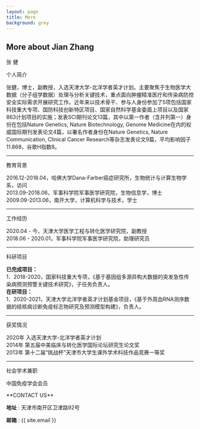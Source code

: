 ```yaml
---
layout: page
title: More
background: grey
---
```

<div class="col-lg-12 text-center">
	<h2 class="section-heading text-uppercase">More about Jian Zhang</h2>
</div>

<div class='pub'>
	<p class='pub-year'>张 健</p>
	<p class='pub-info'>个人简介</p>
	<p clss='pub-text'>张健，博士，副教授，入选天津大学-北洋学者英才计划。主要聚焦于生物医学大数据（分子组学数据）处理与分析关键技术，重点面向肿瘤精准医疗和传染病防控安全实际需求开展研究工作。近年来以技术骨干、参与人身份参加了5项包括国家科技重大专项、国防科技创新特区项目、国家自然科学基金委面上项目以及国家863计划项目的实施；发表SCI期刊论文13篇，其中以第一作者（含并列第一）身份在包括Nature Genetics, Nature Biotechnology, Genome Medicine在内的权威国际期刊发表论文4篇，以署名作者身份在Nature Genetics, Nature Communication, Clinical Cancer Research等杂志发表论文9篇，平均影响因子11.868，谷歌H指数8。</p>
	<hr />
</div>
<div class='pub'>
	<p class='pub-info'>教育背景</p>
	<p clss='pub-text'>2016.12-2018.04，哈佛大学Dana-Farber癌症研究所，生物统计与计算生物学系，访问<br>2013.09-2018.06，军事科学院军事医学研究院，生物信息学，博士<br>2009.09-2013.06，南开大学，计算机科学与技术，学士</p>
	<hr />
</div>
<div class='pub'>
	<p class='pub-info'>工作经历</p>
	<p clss='pub-text'>2020.04 - 今，天津大学医学工程与转化医学研究院，副教授<br>2018.06 - 2020.01，军事科学院军事医学研究院，助理研究员</p>
	<hr />
</div>
<div class='pub'>
	<p class='pub-info'>科研项目</p>
	<p clss='pub-text'><b>已完成项目：</b><br>1．2018-2020，国家科技重大专项，《基于基因组多源异构大数据的突发急性传染病预测预警关键技术研究》，子任务负责人。<br><b>在研项目：</b><br>1．2020-2021，天津大学北洋学者英才计划基金项目，《基于外周血RNA测序数据的结核病诊断免疫标志物研究及预测模型构建》，负责人。</p>
	<hr />
</div>
<div class='pub'>
	<p class='pub-info'>获奖情况</p>
	<p clss='pub-text'>2020年  入选天津大学-北洋学者英才计划<br>2014年  第五届中美临床与转化医学国际论坛研究生论文奖<br>2013年  第十二届“挑战杯”天津市大学生课外学术科技作品竞赛一等奖</p>
	<hr />
</div>
<div class='pub'>
	<p class='pub-info'>社会学术兼职</p>
	<p clss='pub-text'>中国免疫学会会员</p>
</div>
**CONTACT US**



<b>地址</b> : 天津市南开区卫津路92号

<b>邮箱</b> : {{ site.email }}
